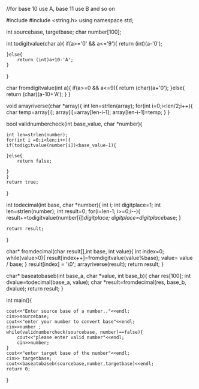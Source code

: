 //for base 10 use A, base 11 use B and so on

#include <iostream>
#include <string.h>
using namespace std;

int sourcebase, targetbase;
char number[100];

int todigitvalue(char a){
    if(a>='0' && a<='9'){
        return (int)(a-'0');

    }else{
        return (int)a+10-'A';
    }

}

char fromdigitvalue(int a){
    if(a>=0 && a<=9){
        return (char)(a+'0');
    }else{
        return (char)(a-10+'A');
    }
}

void arrayriverse(char *array){
    int len=strlen(array);
    for(int i=0;i<len/2;i++){
        char temp=array[i];
        array[i]=array[len-i-1];
        array[len-i-1]=temp;
    }
}

bool validnumbercheck(int base_value, char *number){

    int len=strlen(number);
    for(int i =0;i<len;i++){
    if(todigitvalue(number[i])<base_value-1){

    }else{
        return false;

    }
    }
    return true;

}

int todecimal(int base, char *number){
    int i;
    int digitplace=1;
    int len=strlen(number);
    int result=0;
    for(i=len-1; i>=0;i--){
        result+=todigitvalue(number[i])*digitplace;
        digitplace=digitplace*base;
    }

    return result;
}

char*  fromdecimal(char result[],int base, int value){
int index=0;
    while(value>0){
            result[index++]=fromdigitvalue(value%base);
            value= value / base;
    }
    result[index] = '\0';
    arrayriverse(result);
    return result;
}

char* baseatobaseb(int base_a,  char *value, int base_b){
    char res[100];
    int dvalue=todecimal(base_a, value);
    char *result=fromdecimal(res, base_b, dvalue);
    return result;
}


int main(){

    cout<<"Enter source base of a number.."<<endl;
    cin>>sourcebase;
    cout<<"enter your number to convert base"<<endl;
    cin>>number ;
    while(validnumbercheck(sourcebase, number)==false){
        cout<<"please enter valid number"<<endl;
        cin>>number;
    }
    cout<<"enter target base of the number"<<endl;
    cin>> targetbase;
    cout<<baseatobaseb(sourcebase,number,targetbase)<<endl;
    return 0;
}
